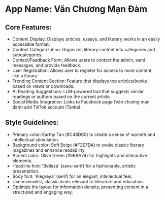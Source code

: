 # **App Name**: Văn Chương Mạn Đàm

## Core Features:

- Content Display: Displays articles, essays, and literary works in an easily accessible format.
- Content Categorization: Organizes literary content into categories and subcategories.
- Contact/Feedback Form: Allows users to contact the admin, send messages, and provide feedback.
- User Registration: Allows user to register for access to more content, like a library.
- Trending Content Section: Feature that displays top articles/books based on views or downloads.
- AI Reading Suggestions: LLM-powered tool that suggests similar readings or authors based on the current article.
- Social Media Integration: Links to Facebook page (Văn chương mạn đàm) and TikTok account (Tanka).

## Style Guidelines:

- Primary color: Earthy Tan (#C48D60) to create a sense of warmth and intellectual stimulation.
- Background color: Soft Beige (#F2E7DA) to evoke classic literary magazines and enhance readability.
- Accent color: Olive Green (#9BBA74) for highlights and interactive elements.
- Headline font: 'Belleza' (sans-serif) for a fashionable, artistic presentation.
- Body font: 'Alegreya' (serif) for an elegant, intellectual feel. 
- Use minimalist, classic icons relevant to literature and education.
- Optimize the layout for information density, presenting content in a structured and engaging way.